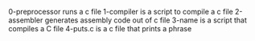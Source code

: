0-preprocessor runs a c file
1-compiler is a script to compile a c file
2-assembler generates assembly code out of c file
3-name is a script that compiles a C file
4-puts.c is a c file that prints a phrase
